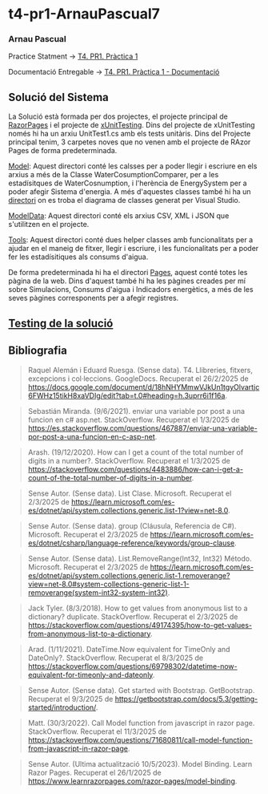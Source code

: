 # t4-pr1-ArnauPascual7

### Arnau Pascual

Practice Statment -> [T4. PR1. Pràctica 1](https://docs.google.com/document/d/14zwFBoM9mjmuGa32U_vSWfnLPBEoeY0l2J4p7b26NWg/edit?pli=1&tab=t.0#heading=h.7cha7h76kgkf)

Documentació Entregable -> [T4. PR1. Pràctica 1 - Documentació](https://docs.google.com/document/d/1NPaLl9AqAp1485Ls8cZctHeaNeEEKVmNIq0QcSHRl2g/edit?tab=t.0#heading=h.7cha7h76kgkf)

## Solució del Sistema

La Solució està formada per dos projectes, el projecte principal de [RazorPages](EcoEnergyRazorPagesSolution/EcoEnergyRazorPages) i el projecte de [xUnitTesting](EcoEnergyRazorPagesSolution/xUnitTestProject). Dins del projecte de xUnitTesting només hi ha un arxiu UnitTest1.cs amb els tests unitàris. Dins del Projecte principal tenim, 3 carpetes noves que no venen amb el projecte de RAzor Pages de forma predeterminada.

[Model](EcoEnergyRazorPagesSolution/EcoEnergyRazorPages/Model): Aquest directori conté les calsses per a poder llegir i escriure en els arxius a més de la Classe WaterCosumptionComparer, per a les estadísitques de WaterCosnumption, i l'herència de EnergySystem per a poder afegir Sistema d'energia. A més d'aquestes classes també hi ha un [directori](EcoEnergyRazorPagesSolution/EcoEnergyRazorPages/Model/ClassDiagram) on es troba el diagrama de classes generat per Visual Studio.

[ModelData](EcoEnergyRazorPagesSolution/EcoEnergyRazorPages/ModelData): Aquest directori conté els arxius CSV, XML i JSON que s'utilitzen en el projecte.

[Tools](EcoEnergyRazorPagesSolution/EcoEnergyRazorPages/Tools): Aquest directori conté dues helper classes amb funcionalitats per a ajudar en el maneig de fitxer, llegir i escriure, i les funcionalitats per a poder fer les estadísitiques als consums d'aigua.

De forma predeterminada hi ha el directori [Pages](EcoEnergyRazorPagesSolution/EcoEnergyRazorPages/Pages), aquest conté totes les pàgina de la web. Dins d'aquest també hi ha les pàgines creades per mí sobre Simulacions, Consums d'aigua i Indicadors energètics, a més de les seves pàgines corresponents per a afegir registres.

## [Testing de la solució](EcoEnergyRazorPagesSolution/xUnitTestProject)

## Bibliografia

> Raquel Alemán i Eduard Ruesga. (Sense data). T4. Llibreries, fitxers, excepcions i col·leccions. GoogleDocs. Recuperat el 26/2/2025 de https://docs.google.com/document/d/18hNHYMmwVJkUn1tgyOlvartjc6FWHz15tikH8xaVDIg/edit?tab=t.0#heading=h.3uprr6i1f16a.

> Sebastián Miranda. (9/6/2021). enviar una variable por post a una funcion en c# asp.net. StackOverflow. Recuperat el 1/3/2025 de https://es.stackoverflow.com/questions/467887/enviar-una-variable-por-post-a-una-funcion-en-c-asp-net.

> Arash. (19/12/2020). How can I get a count of the total number of digits in a number?. StackOverflow. Recuperat el 1/3/2025 de https://stackoverflow.com/questions/4483886/how-can-i-get-a-count-of-the-total-number-of-digits-in-a-number.

> Sense Autor. (Sense data). List<T> Clase. Microsoft. Recuperat el 2/3/2025 de https://learn.microsoft.com/es-es/dotnet/api/system.collections.generic.list-1?view=net-8.0.

> Sense Autor. (Sense data). group (Cláusula, Referencia de C#). Microsoft. Recuperat el 2/3/2025 de https://learn.microsoft.com/es-es/dotnet/csharp/language-reference/keywords/group-clause.

> Sense Autor. (Sense data). List<T>.RemoveRange(Int32, Int32) Método. Microsoft. Recuperat el 2/3/2025 de https://learn.microsoft.com/es-es/dotnet/api/system.collections.generic.list-1.removerange?view=net-8.0#system-collections-generic-list-1-removerange(system-int32-system-int32).

> Jack Tyler. (8/3/2018). How to get values from anonymous list to a dictionary? duplicate. StackOverflow. Recuperat el 2/3/2025 de https://stackoverflow.com/questions/49174395/how-to-get-values-from-anonymous-list-to-a-dictionary.

> Arad. (1/11/2021). DateTime.Now equivalent for TimeOnly and DateOnly?. StackOverflow. Recuperat el 8/3/2025 de https://stackoverflow.com/questions/69798302/datetime-now-equivalent-for-timeonly-and-dateonly.

> Sense Autor. (Sense data). Get started with Bootstrap. GetBootstrap. Recuperat el 9/3/2025 de https://getbootstrap.com/docs/5.3/getting-started/introduction/.

> Matt. (30/3/2022). Call Model function from javascript in razor page. StackOverflow. Recuperat el 11/3/2025 de https://stackoverflow.com/questions/71680811/call-model-function-from-javascript-in-razor-page.

> Sense Autor. (Ultima actualització 10/5/2023). Model Binding. Learn Razor Pages. Recuperat el 26/1/2025 de https://www.learnrazorpages.com/razor-pages/model-binding.
